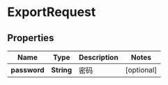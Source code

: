 # ExportRequest

## Properties
Name | Type | Description | Notes
------------ | ------------- | ------------- | -------------
**password** | **String** | 密码 |  [optional]
